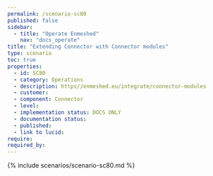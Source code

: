 ```yaml
---
permalink: /scenario-sc80
published: false
sidebar:
  - title: "Operate Enmeshed"
    nav: "docs_operate"
title: "Extending Connector with Connector modules"
type: scenario
toc: true
properties:
  - id: SC80
  - category: Operations
  - description: https//enmeshed.eu/integrate/connector-modules
  - customer:
  - component: Connector
  - level:
  - implementation status: DOCS ONLY
  - documentation status:
  - published:
  - link to lucid:
require:
required_by:
---
```


{% include scenarios/scenario-sc80.md %}

